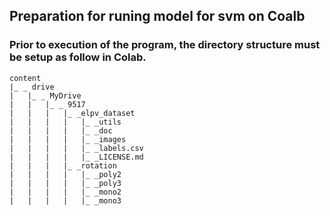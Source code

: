 
## Preparation for runing model for svm on Coalb

### Prior to execution of the program, the directory structure must be setup as follow in Colab.
```tree
content
|_ _ drive
|	|_ _ MyDrive
|	|	|_ _ 9517
|	|	|	|_ _elpv_dataset
|	|	|	|	|_ _utils	
|	|	|	|	|_ _doc	
|	|	|	|   |_ _images
|	|	|	|	|_ _labels.csv
|	|	|	|	|_ _LICENSE.md
|	|	|	|_ _rotation
|	|	|	|   |_ _poly2
|	|	|	|   |_ _poly3
|	|	|	|   |_ _mono2
|	|	|	|   |_ _mono3
```
